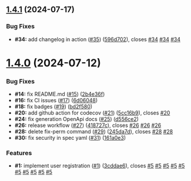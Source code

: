 ## [1.4.1](https://github.com/VilnaCRM-Org/user-service/compare/v1.4.0...v1.4.1) (2024-07-17)


### Bug Fixes

* **#34:** add changelog in action ([#35](https://github.com/VilnaCRM-Org/user-service/issues/35)) ([596d702](https://github.com/VilnaCRM-Org/user-service/commit/596d702b225cf522dc30134b82a00dabe1b53afa)), closes [#34](https://github.com/VilnaCRM-Org/user-service/issues/34) [#34](https://github.com/VilnaCRM-Org/user-service/issues/34) [#34](https://github.com/VilnaCRM-Org/user-service/issues/34)



# [1.4.0](https://github.com/VilnaCRM-Org/user-service/compare/3cddae6da7322dca28cddc492ba3ff20dff507ae...v1.4.0) (2024-07-12)


### Bug Fixes

* **#14:** fix README.md ([#15](https://github.com/VilnaCRM-Org/user-service/issues/15)) ([2b4e36f](https://github.com/VilnaCRM-Org/user-service/commit/2b4e36fc516e4db20e6cc8e52874f670060d1f05))
* **#16:** fix CI issues ([#17](https://github.com/VilnaCRM-Org/user-service/issues/17)) ([6d06048](https://github.com/VilnaCRM-Org/user-service/commit/6d060483ab1d8166b63bc271c4b961a52e6c8581))
* **#18:** fix badges ([#19](https://github.com/VilnaCRM-Org/user-service/issues/19)) ([bd2f580](https://github.com/VilnaCRM-Org/user-service/commit/bd2f580e6c4b404cfcd63158c82a8d8fa059fb7f))
* **#20:** add github action for codecov ([#21](https://github.com/VilnaCRM-Org/user-service/issues/21)) ([5cc16b9](https://github.com/VilnaCRM-Org/user-service/commit/5cc16b98e7e034c0b8f813141829bd3c8be3b8b3)), closes [#20](https://github.com/VilnaCRM-Org/user-service/issues/20)
* **#24:** fix generation OpenApi docs ([#25](https://github.com/VilnaCRM-Org/user-service/issues/25)) ([d556ce2](https://github.com/VilnaCRM-Org/user-service/commit/d556ce22475018bdb5853397fbd1aeff3f17aa32))
* **#26:** release workflow ([#27](https://github.com/VilnaCRM-Org/user-service/issues/27)) ([418727c](https://github.com/VilnaCRM-Org/user-service/commit/418727cc9ba19986a8a8360c5fcaaef431ff330b)), closes [#26](https://github.com/VilnaCRM-Org/user-service/issues/26) [#26](https://github.com/VilnaCRM-Org/user-service/issues/26) [#26](https://github.com/VilnaCRM-Org/user-service/issues/26)
* **#28:** delete fix-perm command ([#29](https://github.com/VilnaCRM-Org/user-service/issues/29)) ([245da7d](https://github.com/VilnaCRM-Org/user-service/commit/245da7d20ef486cfd686a990bf1a5e72a12c3ad8)), closes [#28](https://github.com/VilnaCRM-Org/user-service/issues/28) [#28](https://github.com/VilnaCRM-Org/user-service/issues/28)
* **#30:** fix security in spec yaml ([#31](https://github.com/VilnaCRM-Org/user-service/issues/31)) ([161a0e3](https://github.com/VilnaCRM-Org/user-service/commit/161a0e346d9fb4ecc4795d65e5c85856ec63fbaa))


### Features

* **#1:** implement user registration ([#1](https://github.com/VilnaCRM-Org/user-service/issues/1)) ([3cddae6](https://github.com/VilnaCRM-Org/user-service/commit/3cddae6da7322dca28cddc492ba3ff20dff507ae)), closes [#5](https://github.com/VilnaCRM-Org/user-service/issues/5) [#5](https://github.com/VilnaCRM-Org/user-service/issues/5) [#5](https://github.com/VilnaCRM-Org/user-service/issues/5) [#5](https://github.com/VilnaCRM-Org/user-service/issues/5) [#5](https://github.com/VilnaCRM-Org/user-service/issues/5) [#5](https://github.com/VilnaCRM-Org/user-service/issues/5) [#5](https://github.com/VilnaCRM-Org/user-service/issues/5) [#5](https://github.com/VilnaCRM-Org/user-service/issues/5) [#5](https://github.com/VilnaCRM-Org/user-service/issues/5) [#5](https://github.com/VilnaCRM-Org/user-service/issues/5)



